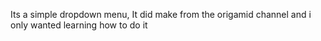 Its a simple dropdown menu, It did make from the origamid channel and i only wanted learning how to do it
